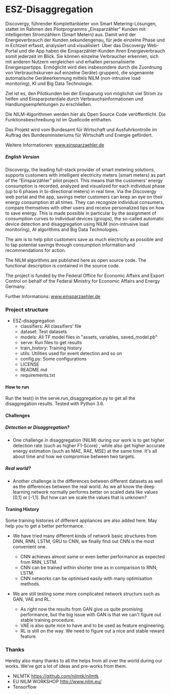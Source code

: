 # ESZ-Disaggregation
Discovergy, führender Komplettanbieter von Smart Metering-Lösungen, stattet im Rahmen des Pilotprogramms „Einsparzähler“ Kunden mit intelligenten Stromzählern (Smart Metern) aus. Damit wird der Energieverbrauch der Kunden sekundengenau, für jede einzelne Phase und in Echtzeit erfasst, analysiert und visualisiert. Über das Discovergy Web-Portal und die App haben die Einsparzähler-Kunden ihren Energieverbrauch somit jederzeit im Blick. Sie können einzelne Verbraucher erkennen, sich mit anderen Nutzern vergleichen und erhalten personalisierte Energiespartipps. Ermöglicht wird dies insbesondere durch die Zuordnung von Verbrauchskurven auf einzelne Geräte(-gruppen), die sogenannte automatische Geräteerkennung mittels NILM (non-intrusive load monitoring), KI und Big Data Technologie.
 
Ziel ist es, den Pilotkunden bei der Einsparung von möglichst viel Strom zu helfen und Einsparpotentiale durch Verbrauchsinformationen und Handlungsempfehlungen zu erschließen.

Die NILM-Algorithmen werden hier als Open Source Code veröffentlicht. Die Funktionsbeschreibung ist im Quellcode enthalten.

Das Projekt wird vom Bundesamt für Wirtschaft und Ausfuhrkontrolle im Auftrag des Bundesministeriums für Wirtschaft und Energie gefördert.

Weitere Informationen: www.einsparzaehler.de

##### English Version
Discovergy, the leading full-stack provider of smart metering solutions, supports customers with intelligent electricity meters (smart meters) as part of the “Einsparzähler” pilot project. This means that the customers' energy consumption is recorded, analyzed and visualized for each individual phase (up to 6 phases in bi-directional meters) in real time. Via the Discovergy web portal and the app, savings meter customers can keep an eye on their energy consumption at all times. They can recognize individual consumers, compare themselves with other users and receive personalized tips on how to save energy. This is made possible in particular by the assignment of consumption curves to individual devices (groups), the so-called automatic device detection and disaggregation using NILM (non-intrusive load monitoring), AI algorithms and Big Data Technologies.

The aim is to help pilot customers save as much electricity as possible and to tap potential savings through consumption information and recommendations for action.

The NILM algorithms are published here as open source code. The functional description is contained in the source code.

The project is funded by the Federal Office for Economic Affairs and Export Control on behalf of the Federal Ministry for Economic Affairs and Energy Germany.

Further Informations: www.einsparzaehler.de

### Project structure
- ESZ-disaggregation
    - classifiers: All classifiers' file
    - dataset: Test datasets
    - models: All TF model files in "assets, variables, saved_model.pb"
    - serve: Run files to get results
    - train_history: Training history
    - utils: Utilities used for event detection and so on
    - config.py: Some configurations
    - LICENSE
    - README.md
    - requirements.txt
     

#### How to run
Run the test() in the serve.run_disaggregation.py to get all the disaggregation results.
Tested with Python 3.6.

#### Challenges
##### Detection or Disaggregation?
- One challenge in disaggregation (NILM) during our work is to get higher detection rate (such as higher F1-Score) ,
while also get higher accurate energy estimation (such as MAE, RAE, MSE) at the same time. It's all about time and how we compromise
between two targets.
##### Real world?
- Another challenge is the differences between different datasets as well as the differences between the real world.
As we all know the deep learning network normally performs better on scaled data like values [0,1] or [-1,1]. But how can we scale the values that is unknown? 

#### Traning History

Some training histories of different appliances are also added here. May help you to get a better performance.

- We have tried many different kinds of network basic structures from DNN, RNN, LSTM, GRU to CNN, we finally find out CNN is the most convenient one.
    - CNN achieves almost same or even better performance as expected from RNN, LSTM.
    - CNN can be trained within shorter time as in comparison to RNN, LSTM.
    - CNN networks can be optimised easily with many optimisation methods.

- We are still testing some more complicated network structurs such as GAN, VAE and RL.
    - As right now the results from GAN give us quite promising performance, but the big issue with GAN is that we can't figure out stable training procedure.
    - VAE is also quite nice to have and to be used as feature engineering.
    - RL is still on the way. We need to figure out a nice and stable reward feature. 


### Thanks
Hereby also many thanks to all the helps from all over the world during our works.
We've got a lot of ideas and pre-works from them.

- NILMTK https://github.com/nilmtk/nilmtk
- EU NILM WORKSHOP http://www.nilm.eu/
- Tensorflow



